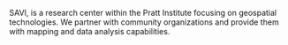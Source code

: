 
SAVI, is a research center within the Pratt Institute focusing on geospatial technologies. We partner with community organizations and provide them with mapping and data analysis capabilities. 
